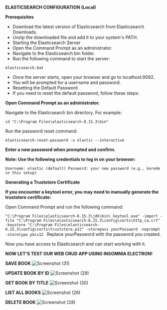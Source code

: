 **ELASTICSEARCH CONFIGURATION (Local)**

**Prerequisites**

* Download the latest version of Elasticsearch from Elasticsearch Downloads.
* Unzip the downloaded file and add it to your system's PATH.
* Starting the Elasticsearch Server
* Open the Command Prompt as an administrator.
* Navigate to the Elasticsearch bin folder.
* Run the following command to start the server:

`elasticsearch.bat`


* Once the server starts, open your browser and go to localhost:9092.
* You will be prompted for a username and password.
* Resetting the Default Password
* If you need to reset the default password, follow these steps:

**Open Command Prompt as an administrator.**

Navigate to the Elasticsearch bin directory. For example:


`cd "C:\Program Files\elasticsearch-8.15.3\bin"`


Run the password reset command:

`elasticsearch-reset-password -u elastic --interactive`

**Enter a new password when prompted and confirm.**

**Note: Use the following credentials to log in on your browser:**

`Username: elastic (default)
Password: your new password (e.g., korede in this setup)`

**Generating a Truststore Certificate**

**If you encounter a keytool error, you may need to manually generate the truststore certificate:**

Open Command Prompt and run the following command:

`"C:\Program Files\elasticsearch-8.15.3\jdk\bin\
keytool.exe" -import -file "C:\Program Files\elasticsearch-8.15.3\config\certs\http_ca.crt" -keystore "C:\Program Files\elasticsearch-8.15.3\config\certs\truststore.p12" -storepass yourPassword -noprompt -storetype pkcs12
`
Replace yourPassword with the password you created.

Now you have access to Elasticsearch and can start working with it.


  **NOW LET'S TEST OUR WEB CRUD APP USING INSOMNIA ELECTRON!**


 **SAVE BOOK**
 ![Screenshot (31)](https://github.com/user-attachments/assets/9ad44da6-1b48-4b91-b561-705e3d178e68)


 **UPDATE BOOK BY ID**
 ![Screenshot (29)](https://github.com/user-attachments/assets/5c8ae7bd-fa7a-41c7-98b4-542a3ebbc1b3)


 **GET BOOK BY TITLE**
 ![Screenshot (30)](https://github.com/user-attachments/assets/563b2f29-f3d9-4cc8-a038-33e6ba74e6aa)


 **LIST ALL BOOKS**
 ![Screenshot (26)](https://github.com/user-attachments/assets/474a8e45-6d64-4d52-95a6-07578c1ce340)


 **DELETE BOOK**
![Screenshot (28)](https://github.com/user-attachments/assets/99852b3a-9fe7-4036-9891-d405a6e2c4db)

 

 







  


  



